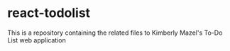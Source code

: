 # react-todolist
 This is a repository containing the related files to Kimberly Mazel's To-Do List web application
